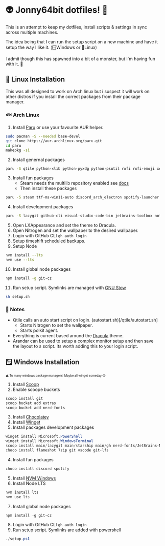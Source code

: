 # 👽 Jonny64bit dotfiles! 🍰

This is an attempt to keep my dotfiles, install scripts & settings in sync across multiple machines.

The idea being that I can run the setup script on a new machine and have it setup the way I like it. (🪟Windows or 🐧Linux)

I admit though this has spawned into a bit of a monster, but I'm having fun with it. 🤖

## 🐧 Linux Installation

This was all designed to work on Arch linux but i suspect it will work on other distros if you install the correct packages from their package manager.

### 🐟 Arch Linux

1. Install [Paru](https://github.com/Morganamilo/paru) or use your favourite AUR helper.
```bash
sudo pacman -S --needed base-devel
git clone https://aur.archlinux.org/paru.git
cd paru
makepkg -si
```
2. Install genernal packages
```bash
paru -S qtile python-xlib python-pyxdg python-psutil rofi rofi-emoji xdotool alacritty flameshot nitrogen polkit-gnome ttf-jetbrains-mono-nerd stow fish arandr dracula-gtk-theme starship firefox git lxappearance neofetch p7zip thunar timeshift cronie dunst volctl playerctl picom xclip
```
3. Install fun packages
    - Steam needs the multilib repository enabled see [docs](https://wiki.archlinux.org/title/Official_repositories#multilib)
    - Then install these packages
```bash
paru -S steam ttf-ms-win11-auto discord_arch_electron spotify-launcher
```
4. Install development packages
```bash
paru -S lazygit github-cli visual-studio-code-bin jetbrains-toolbox notion-app nvm git-lfs
```
5. Open LXAppearance and set the theme to Dracula.
6. Open Nitrogen and set the wallpaper to the desired wallpaper.
7. Login with GitHub CLI `gh auth login`
8. Setup timeshift scheduled backups.
9. Setup Node
```bash
nvm install --lts
nvm use --lts
```
10. Install global node packages
```bash
npm install -g git-cz
```
11. Run setup script. Symlinks are managed with [GNU Stow](https://www.gnu.org/software/stow/)
```bash
sh setup.sh
```

### 📓 Notes
 
- Qtile calls an auto start script on login. (autostart.sh)[/qtile/autostart.sh]
    - Starts Nitrogen to set the wallpaper.
    - Starts polkit agent.
- Everything is current based around the [Dracula](https://draculatheme.com/) theme.
- Arandar can be used to setup a complex monitor setup and then save the layout to a script. Its worth adding this to your login script.

## 🪟 Windows Installation

<sub><sup>⚠️ To many windows package managers! Maybe all winget someday 😥</sup></sub>

1. Install [Scoop](https://scoop.sh/)
2. Enable scoope buckets
```powershell
scoop install git
scoop bucket add extras
scoop bucket add nerd-fonts
```
3. Install [Chocolatey](https://chocolatey.org/install#individual)
4. Install [Winget](https://apps.microsoft.com/store/detail/app-installer/9NBLGGH4NNS1?hl=en-gb&gl=gb&rtc=1)
4. Install packages development packages
```powershell
winget install Microsoft.PowerShell
winget install Microsoft.WindowsTerminal
scoop install main/lazygit main/starship main/gh nerd-fonts/JetBrains-Mono extras/jetbrains-toolbox main/gcc main/neovim extras/alacritty main/ripgrep main/fd
choco install flameshot 7zip git vscode git-lfs
```
4. Install fun packages
```powershell
choco install discord spotify
```
5. Install [NVM Windows](https://github.com/coreybutler/nvm-windows)
6. Install Node LTS
```powershell
nvm install lts
nvm use lts
```
7. Install global node packages
```powershell
npm install -g git-cz
```
8. Login with GitHub CLI `gh auth login`
9. Run setup script. Symlinks are added with powershell
```powershell
./setup.ps1
```
